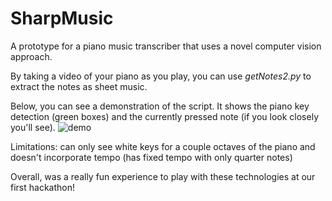 # SharpMusic

A prototype for a piano music transcriber that uses a novel computer vision approach.

By taking a video of your piano as you play, you can use _getNotes2.py_ to extract the notes as sheet music.

Below, you can see a demonstration of the script. It shows the piano key detection (green boxes) and the currently pressed note (if you look closely you'll see).
![demo](https://github.com/andrewmourcos/SharpMusic/blob/master/demo.gif)

Limitations: can only see white keys for a couple octaves of the piano and doesn't incorporate tempo (has fixed tempo with only quarter notes)

Overall, was a really fun experience to play with these technologies at our first hackathon!

